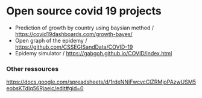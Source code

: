 # Open source covid 19 projects 
 
* Prediction of growth by country using baysian method / https://covid19dashboards.com/growth-bayes/ 
* Open graph of the epidemy / https://github.com/CSSEGISandData/COVID-19
* Epidemy simulator / https://gabgoh.github.io/COVID/index.html


### Other ressources 

https://docs.google.com/spreadsheets/d/1rdeNNiFwcvcClZRMjoPAzwUSM5eobsKTdIq56Rjaeic/edit#gid=0
